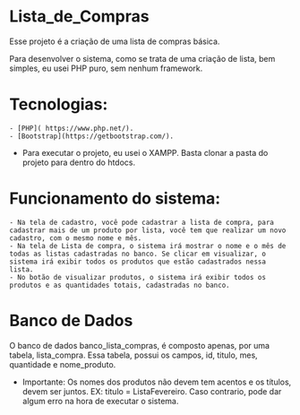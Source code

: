 # Lista_de_Compras

Esse projeto é a criação de uma lista de compras básica. 

Para desenvolver o sistema, como se trata de uma criação de lista, bem simples, eu usei PHP puro, sem nenhum framework.

# Tecnologias:
    - [PHP]( https://www.php.net/).
    - [Bootstrap](https://getbootstrap.com/).

- Para executar o projeto, eu usei o XAMPP. Basta clonar a pasta do projeto para dentro do htdocs.

# Funcionamento do sistema: 
    - Na tela de cadastro, você pode cadastrar a lista de compra, para cadastrar mais de um produto por lista, você tem que realizar um novo cadastro, com o mesmo nome e mês.
    - Na tela de Lista de compra, o sistema irá mostrar o nome e o mês de todas as listas cadastradas no banco. Se clicar em visualizar, o sistema irá exibir todos os produtos que estão cadastrados nessa lista.
    - No botão de visualizar produtos, o sistema irá exibir todos os produtos e as quantidades totais, cadastradas no banco. 
# Banco de Dados
 O banco de dados banco_lista_compras, é composto apenas, por uma tabela, lista_compra. Essa tabela, possui os campos, id, titulo, mes, quantidade e nome_produto.

 - Importante: Os nomes dos produtos não devem tem acentos e os títulos, devem ser juntos. EX: titulo = ListaFevereiro. Caso contrario, pode dar algum erro na hora de executar o sistema. 

